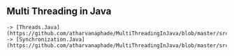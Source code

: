 ## Multi Threading in Java

	-> [Threads.Java](https://github.com/atharvanaphade/MultiThreadingInJava/blob/master/src/Main/SynchronizationInJava.java)
	-> [Synchronization.Java](https://github.com/atharvanaphade/MultiThreadingInJava/blob/master/src/Main/SynchronizationInJava.java)